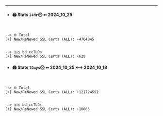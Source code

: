 

---
- #### 🖨️ **Stats** `24Hr`⏲️ ➼ 2024_10_25
```console


--> 🌐 Total
[+] New/ReNewed SSL Certs (ALL): +4764845


--> 🇧🇩 bd_ccTLDs
[+] New/ReNewed SSL Certs (ALL): +628

```

- #### 🖨️ **Stats** `7Days`⏲️ ➼ 2024_10_25 <--> 2024_10_18
```console


--> 🌐 Total
[+] New/ReNewed SSL Certs (ALL): +121724592


--> 🇧🇩 bd_ccTLDs
[+] New/ReNewed SSL Certs (ALL): +18865

```

